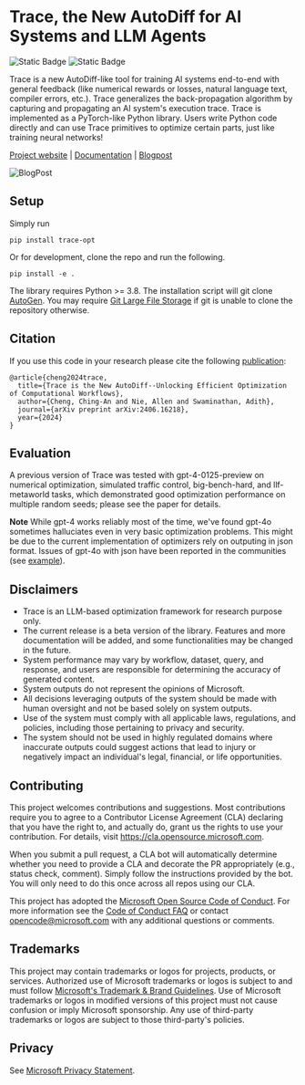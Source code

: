 # Trace, the New AutoDiff for AI Systems and LLM Agents

![Static Badge](https://img.shields.io/badge/Build-pass-green)
![Static Badge](https://img.shields.io/badge/Version-v0.1.0-blue)

Trace is a new AutoDiff-like tool for training AI systems end-to-end with general feedback (like numerical rewards or losses, natural language text, compiler errors, etc.). Trace generalizes the back-propagation algorithm by capturing and propagating an AI system's execution trace. Trace is implemented as a PyTorch-like Python library. Users write Python code directly and can use Trace primitives to optimize certain parts, just like training neural networks!

[Project website](https://microsoft.github.io/Trace/) | [Documentation](https://microsoft.github.io/Trace/intro.html) | [Blogpost](https://www.microsoft.com/en-us/research/blog/tracing-the-path-to-self-adapting-ai-agents/)

![BlogPost](https://github.com/microsoft/Trace/blob/main/docs/images/MSR_blog_cover2.png?raw=true)

## Setup

Simply run 

    pip install trace-opt

Or for development, clone the repo and run the following. 
    
    pip install -e .

The library requires Python >= 3.8. The installation script will git clone [AutoGen](https://github.com/microsoft/autogen). You may require [Git Large File Storage](https://git-lfs.com/) if git is unable to clone the repository otherwise.

## Citation
If you use this code in your research please cite the following [publication](https://arxiv.org/abs/2406.16218):
```
@article{cheng2024trace,
  title={Trace is the New AutoDiff--Unlocking Efficient Optimization of Computational Workflows},
  author={Cheng, Ching-An and Nie, Allen and Swaminathan, Adith},
  journal={arXiv preprint arXiv:2406.16218},
  year={2024}
}
```

## Evaluation
A previous version of Trace was tested with gpt-4-0125-preview on numerical optimization, simulated traffic control, big-bench-hard, and llf-metaworld tasks, which demonstrated good optimization performance on multiple random seeds; please see the paper for details.

**Note**  While gpt-4 works reliably most of the time, we've found gpt-4o sometimes halluciates even in very basic optimization problems. This might be due to the current implementation of optimizers rely on outputing in json format. Issues of gpt-4o with json have been reported in the communities (see [example](https://community.openai.com/t/gpt-4o-doesnt-consistently-respect-json-schema-on-tool-use/751125)).

## Disclaimers
- Trace is an LLM-based optimization framework for research purpose only.
- The current release is a beta version of the library. Features and more documentation will be added, and some functionalities may be changed in the future.
- System performance may vary by workflow, dataset, query, and response, and users are responsible for determining the accuracy of generated content. 
- System outputs do not represent the opinions of Microsoft.
- All decisions leveraging outputs of the system should be made with human oversight and not be based solely on system outputs.
- Use of the system must comply with all applicable laws, regulations, and policies, including those pertaining to privacy and security.
- The system should not be used in highly regulated domains where inaccurate outputs could suggest actions that lead to injury or negatively impact an individual's legal, financial, or life opportunities.


## Contributing

This project welcomes contributions and suggestions.  Most contributions require you to agree to a
Contributor License Agreement (CLA) declaring that you have the right to, and actually do, grant us
the rights to use your contribution. For details, visit https://cla.opensource.microsoft.com.

When you submit a pull request, a CLA bot will automatically determine whether you need to provide
a CLA and decorate the PR appropriately (e.g., status check, comment). Simply follow the instructions
provided by the bot. You will only need to do this once across all repos using our CLA.

This project has adopted the [Microsoft Open Source Code of Conduct](https://opensource.microsoft.com/codeofconduct/).
For more information see the [Code of Conduct FAQ](https://opensource.microsoft.com/codeofconduct/faq/) or
contact [opencode@microsoft.com](mailto:opencode@microsoft.com) with any additional questions or comments.

## Trademarks

This project may contain trademarks or logos for projects, products, or services. Authorized use of Microsoft
trademarks or logos is subject to and must follow
[Microsoft's Trademark & Brand Guidelines](https://www.microsoft.com/en-us/legal/intellectualproperty/trademarks/usage/general).
Use of Microsoft trademarks or logos in modified versions of this project must not cause confusion or imply Microsoft sponsorship.
Any use of third-party trademarks or logos are subject to those third-party's policies.


## Privacy

See [Microsoft Privacy Statement](https://privacy.microsoft.com/en-us/privacystatement).
